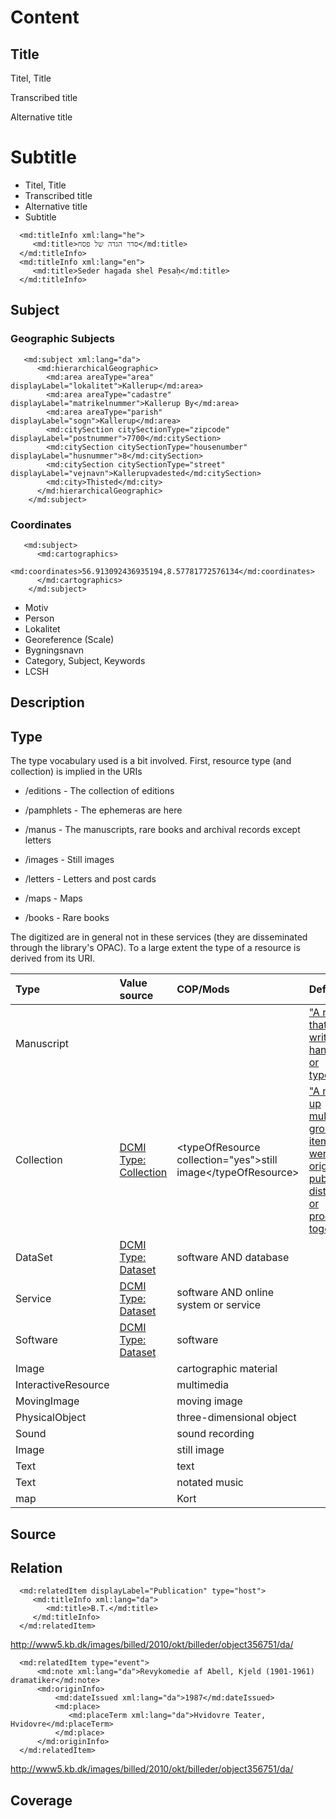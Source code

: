 # Content

## Title

Titel, Title

Transcribed title

Alternative title

Subtitle
=======
* Titel, Title
* Transcribed title
* Alternative title
* Subtitle

```
  <md:titleInfo xml:lang="he">
     <md:title>סדר הגדה של פסח</md:title>
  </md:titleInfo>
  <md:titleInfo xml:lang="en">
     <md:title>Seder hagada shel Pesaḥ</md:title>
  </md:titleInfo>
```

## Subject

### Geographic Subjects

```  
   <md:subject xml:lang="da">
      <md:hierarchicalGeographic>
        <md:area areaType="area" displayLabel="lokalitet">Kallerup</md:area>
        <md:area areaType="cadastre" displayLabel="matrikelnummer">Kallerup By</md:area>
        <md:area areaType="parish" displayLabel="sogn">Kallerup</md:area>
        <md:citySection citySectionType="zipcode" displayLabel="postnummer">7700</md:citySection>
        <md:citySection citySectionType="housenumber" displayLabel="husnummer">8</md:citySection>
        <md:citySection citySectionType="street" displayLabel="vejnavn">Kallerupvadested</md:citySection>
        <md:city>Thisted</md:city>
      </md:hierarchicalGeographic>
    </md:subject>
```

### Coordinates

```
   <md:subject>
      <md:cartographics>
        <md:coordinates>56.913092436935194,8.57781772576134</md:coordinates>
      </md:cartographics>
    </md:subject>
```


* Motiv
* Person
* Lokalitet
* Georeference (Scale)
* Bygningsnavn
* Category, Subject, Keywords
* LCSH

## Description

## Type


The type vocabulary used is a bit involved. First, resource type (and collection) is implied in the URIs

* /editions - The collection of editions 

* /pamphlets - The ephemeras are here
* /manus - The manuscripts, rare books and archival records except letters
* /images - Still images
* /letters - Letters and post cards
* /maps - Maps
* /books - Rare books 

The digitized are in general not in these services (they are disseminated through the library's OPAC). To a large extent the type of a resource is derived from its URI.

| Type | Value source | COP/Mods | Definition |
|:-----|:-------------|:---------|:-----------|
| Manuscript | | |["A resource that is written in handwriting or typescript"](https://www.loc.gov/standards/mods/userguide/typeofresource.html#manuscript) |
| Collection | [DCMI Type: Collection](https://www.dublincore.org/specifications/dublin-core/dcmi-terms/#http://purl.org/dc/dcmitype/Collection) | &lt;typeOfResource collection="yes">still image&lt;/typeOfResource> | ["A made-up multipart group of items that were not originally published, distributed, or produced together"](https://www.loc.gov/standards/mods/userguide/typeofresource.html#collection) |
| DataSet | [DCMI Type: Dataset](https://www.dublincore.org/specifications/dublin-core/dcmi-terms/#http://purl.org/dc/dcmitype/Dataset) | software AND database |
| Service | [DCMI Type: Dataset](https://www.dublincore.org/specifications/dublin-core/dcmi-terms/#http://purl.org/dc/dcmitype/Service) | software AND online system or service |
| Software | [DCMI Type: Dataset](https://www.dublincore.org/specifications/dublin-core/dcmi-terms/#http://purl.org/dc/dcmitype/Software)  | software |
| Image | | cartographic material |
| InteractiveResource | | multimedia |
| MovingImage | | moving image |
| PhysicalObject | | three-dimensional object |
| Sound | | sound recording |
| Image | | still image |
| Text | | text
| Text | | notated music |
| map | | Kort |

## Source

## Relation

```
  <md:relatedItem displayLabel="Publication" type="host">
     <md:titleInfo xml:lang="da">
        <md:title>B.T.</md:title>
     </md:titleInfo>
  </md:relatedItem>
```
http://www5.kb.dk/images/billed/2010/okt/billeder/object356751/da/

```
  <md:relatedItem type="event">
      <md:note xml:lang="da">Revykomedie af Abell, Kjeld (1901-1961) dramatiker</md:note>
      <md:originInfo>
          <md:dateIssued xml:lang="da">1987</md:dateIssued>
          <md:place>
             <md:placeTerm xml:lang="da">Hvidovre Teater, Hvidovre</md:placeTerm>
          </md:place>
      </md:originInfo>
  </md:relatedItem>
```
http://www5.kb.dk/images/billed/2010/okt/billeder/object356751/da/


## Coverage

